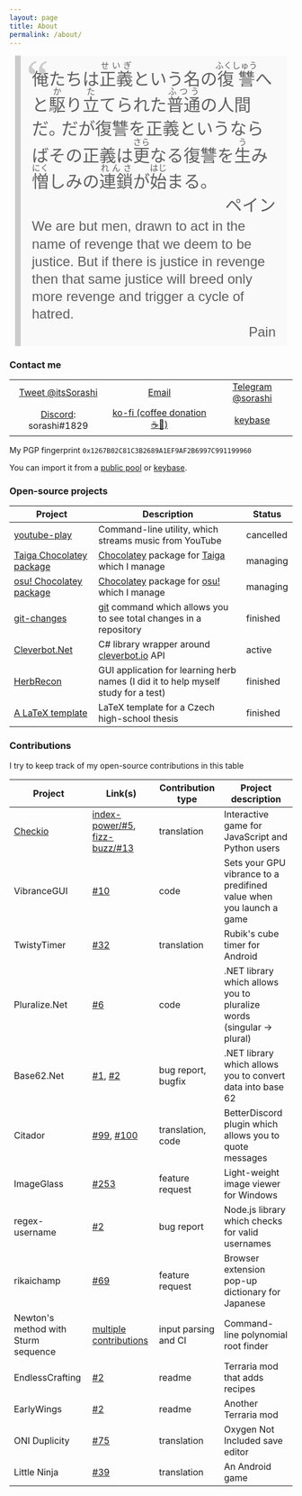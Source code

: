 ```yaml
---
layout: page
title: About
permalink: /about/
---
```


<style>
blockquote#pain {
  font-size: 30px;
  background: #f9f9f9;
  border-left: 10px solid #ccc;
  margin: .5em 10px;
  padding: 0 10px;
  quotes: "\201C""\201D""\2018""\2019";
  padding: 10px 20px;
  line-height: 1.4;
  font-family: "MS PGothic", "ＭＳ 明朝";
}
blockquote#pain:before {
  content: open-quote;
  display: inline;
  height: 0;
  line-height: 0;
  left: -10px;
  position: relative;
  top: 30px;
  color: #ccc;
  font-size: 3em;
}
#pain>p{
  margin: 0;
}
#pain>footer{
  margin:0;
  text-align: right;
  font-size: 1em;
}
#pain>.translation {
  font-family: sans-serif;
  font-size: 24px;
  line-height: 1.3;
}
</style>
<blockquote id="pain">
<p class="quotation">
俺たちは<ruby>正義<rt>せいぎ</rt></ruby>という名の<ruby>復讐<rt>ふくしゅう</rt></ruby>へと<ruby>駆<rt>か</rt></ruby>り<ruby>立<rt>た</rt></ruby>てられた<ruby>普通<rt>ふつう</rt></ruby>の人間だ｡ だが復讐を正義というならばその正義は<ruby>更<rt>さら</rt></ruby>なる復讐を<ruby>生<rt>う</rt></ruby>み<ruby>憎<rt>にく</rt></ruby>しみの<ruby>連鎖<rt>れんさ</rt></ruby>が<ruby>始<rt>はじ</rt></ruby>まる｡
</p>
<footer>ペイン</footer>
<p class="translation">
We are but men, drawn to act in the name of revenge that we deem to be justice. But if there is justice in revenge then that same justice will breed only more revenge and trigger a cycle of hatred.
</p>
<footer class="translation">Pain</footer>
</blockquote>

### Contact me

<style>
.contact table {
	border: none;
	botder-collapse: collapse;
}
.contact td {
	vertical-align:middle;
	text-align:center;
}
</style>
<table class="contact">
<tr>
	<td><a href="https://twitter.com/intent/tweet?screen_name=itsSorashi&ref_src=twsrc%5Etfw" target="_blank">Tweet @itsSorashi</a></td>
	<td><a href="mailto:prazak.dennis@gmail.com">Email</a></td>
<!-- 	<td><a href="https://niu.moe/@sorashi" target="_blank">Toot @sorashi@niu.moe</a></td> -->
	<td><a href="https://t.me/sorashi" target="_blank">Telegram @sorashi</a></td>
</tr>
<tr>
	<td><a href="https://discordapp.com/" target="_blank">Discord</a>: sorashi#1829</td>
	<td><a href="https://ko-fi.com/C0C6Q4XR" target="_blank">ko-fi (coffee donation ☕🤤)</a></td>
	<td><a href="https://keybase.io/sorashi/" target="_blank">keybase</a></td>
</tr>
</table>

My PGP fingerprint `0x1267B02C81C3B2689A1EF9AF2B6997C991199960`

You can import it from a [public pool](http://pool.sks-keyservers.net/) or [keybase](https://keybase.io/sorashi/).

### Open-source projects

Project|Description|Status
-------|-----------|------
[youtube-play](https://github.com/sorashi/youtube-play)|Command-line utility, which streams music from YouTube|cancelled
[Taiga Chocolatey package](https://chocolatey.org/packages/taiga)|[Chocolatey](https://chocolatey.org/) package for [Taiga](https://taiga.moe/) which I manage|managing
[osu! Chocolatey package](https://chocolatey.org/packages/osu)|[Chocolatey](https://chocolatey.org/) package for [osu!](http://osu.ppy.sh) which I manage|managing
[git-changes](https://github.com/sorashi/git-changes)|[git](https://git-scm.com/) command which allows you to see total changes in a repository|finished
[Cleverbot.Net](https://github.com/sorashi/Cleverbot.Net)|C# library wrapper around [cleverbot.io](https://cleverbot.io/) API|active
[HerbRecon](https://github.com/sorashi/HerbRecon)|GUI application for learning herb names (I did it to help myself study for a test)|finished
[A LaTeX template](https://github.com/sorashi/latex-maturitni-prace)|LaTeX template for a Czech high-school thesis|finished

### Contributions

I try to keep track of my open-source contributions in this table

Project|Link(s)|Contribution type| Project description
-------|-------|-----------------|-----------
[Checkio](https://github.com/CheckiO-Missions)|[index-power/#5](https://github.com/CheckiO-Missions/checkio-mission-index-power/pull/5), [fizz-buzz/#13](https://github.com/CheckiO-Missions/checkio-task-fizz-buzz/pull/13)|translation|Interactive game for JavaScript and Python users
VibranceGUI|[#10](https://github.com/juv/vibranceGUI/pull/10)|code|Sets your GPU vibrance to a predifined value when you launch a game
TwistyTimer|[#32](https://github.com/aricneto/TwistyTimer/pull/32)|translation|Rubik's cube timer for Android
Pluralize.<span></span>Net|[#6](https://github.com/sarathkcm/Pluralize.NET/pull/6)|code|.NET library which allows you to pluralize words (singular → plural)
Base62.<span></span>Net|[#1](https://github.com/JoyMoe/Base62.Net/issues/1), [#2](https://github.com/JoyMoe/Base62.Net/pull/2)|bug report, bugfix|.NET library which allows you to convert data into base 62
Citador|[#99](https://github.com/nirewen/Citador/pull/99), [#100](https://github.com/nirewen/Citador/pull/100)|translation, code|BetterDiscord plugin which allows you to quote messages
ImageGlass|[#253](https://github.com/d2phap/ImageGlass/issues/253)|feature request|Light-weight image viewer for Windows
regex-username|[#2](https://github.com/regexhq/regex-username/issues/2)|bug report|Node.js library which checks for valid usernames
rikaichamp|[#69](https://github.com/birtles/rikaichamp/issues/69)|feature request|Browser extension pop-up dictionary for Japanese
Newton's method with Sturm sequence|[multiple contributions](https://github.com/mpicek/Newton-s-method-with-Sturm-sequence/commits?author=sorashi)|input parsing and CI|Command-line polynomial root finder
EndlessCrafting|[#2](https://github.com/valkyrienyanko/EndlessCrafting/pull/2)|readme|Terraria mod that adds recipes
EarlyWings|[#2](https://github.com/valkyrienyanko/EarlyWings/pull/2)|readme|Another Terraria mod
ONI Duplicity|[#75](https://github.com/RoboPhred/oni-duplicity/pull/75)|translation|Oxygen Not Included save editor
Little Ninja|[#39](https://github.com/funkyzooink/little-ninja/pull/39)|translation|An Android game
